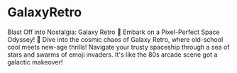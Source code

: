 # GalaxyRetro
Blast Off into Nostalgia: Galaxy Retro  🚀 Embark on a Pixel-Perfect Space Odyssey! 🌟  Dive into the cosmic chaos of Galaxy Retro, where old-school cool meets new-age thrills! Navigate your trusty spaceship through a sea of stars and swarms of emoji invaders. It's like the 80s arcade scene got a galactic makeover!
